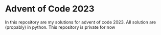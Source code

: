 # Advent of Code 2023

In this repository are my solutions for advent of code 2023. All solution are (propably) in python. 
This repository is private for now

